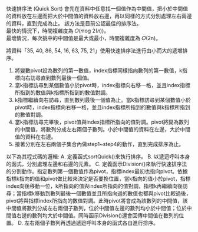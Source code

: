 快速排序法 (Quick Sort) 會先在資料中任意找一個值作為中間值，把小於中間值的資料放在左邊而把大於中間值的資料放右邊，再以同樣的方式分別處理左右兩邊的資料，直到完成為止。
該方法是目前公認最佳的排序法。  
最快的情況下，時間複雜度為 𝑂(𝑛log 2(𝑛))。  
最壞情況，每次挑中的中間值是最大或最小，時間複雜度為 𝑂(2n)。  
  
將資料「35, 40, 86, 54, 16, 63, 75, 21」使用快速排序法進行由小而大的遞增排序。
1.	將變數pivot設為數列的第一數值，index指標同樣指向數列的第一數值，k指標向右訪尋直到數列最後一個值。
2.	當k指標訪尋到某個數值小於pivot時，index指標向右移一格，並且index指標所指到的數值與k指標所指到的數值對調。
3.	k指標繼續向右訪尋，直到數列最後一個值為止。當k指標訪尋到某個數值小於pivot時，index指標向右移一格，並且index指標所指到的數值與k指標所指到的數值對調。
4.	當k指標訪尋完畢後，pivot值與index指標所指向的值對調。pivot將變為數列的中間值，將數列分成左右兩個子數列。小於中間值的資料在左邊，大於中間值的資料在右邊。
5.	接著分別在左右兩個子集合內做step1~step4的動作，直到完成排序為止。
  
以下為其程式碼的邏輯:
A.	定義函式sortQuick()來執行排序。
B.	以遞迴呼叫本身的函式，分別處理左邊和右邊的元素。
C.	定義函示Division()來執行快速排序法的分割動作。指定數列第一個數值作為pivot，指標index最初也指向pivot。依據指標k指向的值和pivot做比較來決定是否要換位置，當k指向的值小於pivot，指標index向後移動一位，k所指向的值與index所指向的值對調，指標k再繼續向後訪尋；當指標k移動到數列最後一個數值並且所指向過的數值也都與pivot比較過後，pivot將與指標index所指向的數值對調。此時pivot將會成為該數列的中間值，該中間值將數列分成左右兩個子數列，位於中間值左邊的數列均小於中間值；位於中間值右邊的數列均大於中間值。同時函示Division()還會回傳中間值在數列的位置。
D.	左右兩個子數列再透過遞迴呼叫本身的函式各自進行排序。




